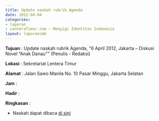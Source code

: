 ```yaml
---
title: Update naskah rubrik Agenda
date: 2012-04-04
categories:
- laporan
- LenteraTimur.com – Menyigi Identitas Indonesia
layout: laporancmb
---
```



**Tujuan** : Update naskah rubrik Agenda, "6 April 2012, Jakarta – Diskusi Novel “Anak Danau”" (Penulis - Redaksi)

**Lokasi** : Sekretariat Lentera Timur 

**Alamat** : Jalan Sawo Manila No. 10 Pasar Minggu, Jakarta Selatan

**Jam** : 

**Hadir** :  


**Ringkasan** : 
* Naskah dapat dibaca [di sini](http://www.lenteratimur.com/6-april-2012-jakarta-%E2%80%93-diskusi-novel-%E2%80%9Canak-danau%E2%80%9D/)
